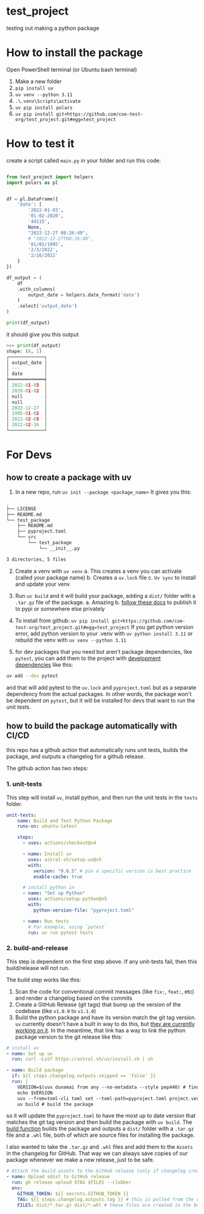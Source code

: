 # test_project
testing out making a python package

# How to install the package

Open PowerShell terminal (or Ubuntu bash terminal)

1. Make a new folder
2. `pip install uv`
3. `uv venv --python 3.11`
4.  `.\.venv\Scripts\activate`
5. `uv pip install polars`
6. `uv pip install git+https://github.com/coe-test-org/test_project.git#egg=test_project`


# How to test it
create a script called `main.py` in your folder and run this code:

```python

from test_project import helpers
import polars as pl


df = pl.DataFrame({
    'date': [
        '2022-01-03',
        '01-02-2020',
        '44115',
        None,
        "2022-12-27 08:26:49",
        # "2022-12-27T08:26:49",
        '01/02/1995',
        '2/3/2022',
        '2/16/2022'
    ]
})

df_output = (
    df
    .with_columns(
        output_date = helpers.date_format('date')
    )
    .select('output_date')
)

print(df_output)
```

it should give you this output

```python
>>> print(df_output)
shape: (8, 1)
┌─────────────┐
│ output_date │
│ ---         │
│ date        │
╞═════════════╡
│ 2022-01-03  │
│ 2020-01-02  │
│ null        │
│ null        │
│ 2022-12-27  │
│ 1995-01-02  │
│ 2022-02-03  │
│ 2022-02-16  │
└─────────────┘
```


# For Devs

## how to create a package with uv
1. In a new repo, run `uv init --package <package_name>`
	It gives you this:
```bash
.
├── LICENSE
├── README.md
└── test_package
    ├── README.md
    ├── pyproject.toml
    └── src
        └── test_package
            └── __init__.py

3 directories, 5 files

```
2. Create a venv with `uv venv`
  a. This creates a venv you can activate (called your package name)
	b. Creates a  `uv.lock` file 
	c. `Uv sync` to install and update your venv
3. Run `uv build` and it will build your package, adding a `dist/` folder with a `.tar.gz` file of the package.
	a. Amazing
	b. [follow these docs](https://docs.astral.sh/uv/guides/package/#publishing-your-package) to publish it to pypi or somewhere else privately 
4. To install from github: `uv pip install git+https://github.com/coe-test-org/test_project.git#egg=test_project`
If you get python version error, add python version to your .venv with `uv python install 3.11` or rebuild the venv with `uv venv --python 3.11`

5. for dev packages that you need but aren't package dependencies, like `pytest`, you can add them to the project with [development dependencies](https://docs.astral.sh/uv/concepts/projects/dependencies/#development-dependencies) like this:

```bash
uv add --dev pytest
```

and that will add pytest to the `uv.lock` and `pyproject.toml` but as a separate dependency from the actual packages. In other words, the package won't be dependent on `pytest`, but it will be installed for devs that want to run the unit tests.

## how to build the package automatically with CI/CD

this repo has a github action that automatically runs unit tests, builds the package, and outputs a changelog for a github release.

The github action has two steps:

### 1. unit-tests

This step will install `uv`, install python, and then run the unit tests in the `tests` folder.

```yaml
unit-tests:
    name: Build and Test Python Package
    runs-on: ubuntu-latest

    steps:
      - uses: actions/checkout@v4

      - name: Install uv
        uses: astral-sh/setup-uv@v5
        with:
          version: "0.6.5" # pin a specific version is best practice
          enable-cache: true

      # install python in 
      - name: "Set up Python"
        uses: actions/setup-python@v5
        with:
          python-version-file: "pyproject.toml"

      - name: Run tests
        # For example, using `pytest`
        run: uv run pytest tests
```

### 2. build-and-release

This step is dependent on the first step above. If any unit-tests fail, then this build/release will not run.

The build step works like this:

1. Scan the code for conventional commit messages (like `fix:`, `feat:`, etc) and render a changelog based on the commits
2. Create a GitHub Release (git tags) that bump up the version of the codebase (like `v1.0.0` to `v1.1.0`)
3. Build the python package and have its version match the git tag version. `uv` currently doesn't have a built in way to do this, but [they are currently working on it](https://github.com/astral-sh/uv/issues/6298). In the meantime, that link has a way to link the python package version to the git release like this:

```yaml
# install uv
- name: Set up uv
  run: curl -LsSf https://astral.sh/uv/install.sh | sh

- name: Build package
  if: ${{ steps.changelog.outputs.skipped == 'false' }}
  run: |
    VERSION=$(uvx dunamai from any --no-metadata --style pep440) # find the version of the git tag for the python package
    echo $VERSION
    uvx --from=toml-cli toml set --toml-path=pyproject.toml project.version $VERSION # update the version in the pyproject.toml
    uv build # build the package

```

so it will update the `pyproject.toml` to have the most up to date version that matches the git tag version and then build the package with `uv build`. The [build function](https://docs.astral.sh/uv/concepts/projects/build/#using-uv-build) builds the package and outputs a `dist/` folder with a `.tar.gz` file and a `.whl` file, both of which are source files for installing the package.


I also wanted to take the `.tar.gz` and `.whl` files and add them to the `Assets` in the changelog for GitHub. That way we can always save copies of our package whenever we make a new release, just to be safe.

```yaml
# Attach the build assets to the GitHub release (only if changelog creation was successful)
- name: Upload sdist to GitHub release
  run: gh release upload $TAG $FILES --clobber
  env:
    GITHUB_TOKEN: ${{ secrets.GITHUB_TOKEN }}
    TAG: ${{ steps.changelog.outputs.tag }} # this is pulled from the changelog step where it creates the git tag
    FILES: dist/*.tar.gz dist/*.whl # these files are created in the build step
```










